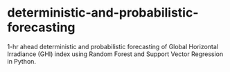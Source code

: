 # deterministic-and-probabilistic-forecasting
1-hr ahead deterministic and probabilistic forecasting of Global Horizontal Irradiance (GHI) index using Random Forest and Support Vector Regression in Python.
